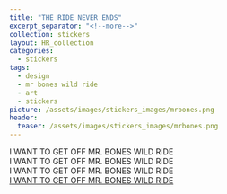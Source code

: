 ```yaml
---
title: "THE RIDE NEVER ENDS"
excerpt_separator: "<!--more-->"
collection: stickers
layout: HR_collection
categories:
  - stickers
tags:
  - design
  - mr bones wild ride
  - art
  - stickers
picture: /assets/images/stickers_images/mrbones.png
header:
  teaser: /assets/images/stickers_images/mrbones.png
---
```

I WANT TO GET OFF MR. BONES WILD RIDE  
I WANT TO GET OFF MR. BONES WILD RIDE  
I WANT TO GET OFF MR. BONES WILD RIDE  
<a href="https://knowyourmeme.com/memes/mr-bones-wild-ride">I WANT TO GET OFF MR. BONES WILD RIDE</a>  



